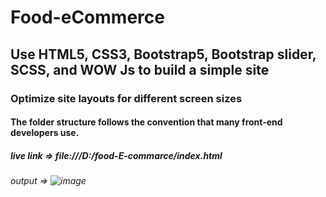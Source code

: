 # Food-eCommerce
## Use HTML5, CSS3, Bootstrap5, Bootstrap slider, SCSS, and  WOW Js to build a simple site
### Optimize site layouts for different screen sizes
#### The folder structure follows the convention that many front-end developers use.
##### live link => file:///D:/food-E-commarce/index.html
###### output => ![image](https://github.com/marjahantammi/Food-ecommarce/assets/70445883/dc48f670-16f4-4464-ad32-b0b2a9382ed5)

